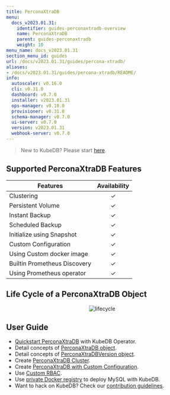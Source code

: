 ```yaml
---
title: PerconaXtraDB
menu:
  docs_v2023.01.31:
    identifier: guides-perconaxtradb-overview
    name: PerconaXtraDB
    parent: guides-perconaxtradb
    weight: 10
menu_name: docs_v2023.01.31
section_menu_id: guides
url: /docs/v2023.01.31/guides/percona-xtradb/
aliases:
- /docs/v2023.01.31/guides/percona-xtradb/README/
info:
  autoscaler: v0.16.0
  cli: v0.31.0
  dashboard: v0.7.0
  installer: v2023.01.31
  ops-manager: v0.18.0
  provisioner: v0.31.0
  schema-manager: v0.7.0
  ui-server: v0.7.0
  version: v2023.01.31
  webhook-server: v0.7.0
---
```


> New to KubeDB? Please start [here](/docs/v2023.01.31/README).

## Supported PerconaXtraDB Features

| Features                                                | Availability |
| ------------------------------------------------------- | :----------: |
| Clustering                                              |   &#10003;   |
| Persistent Volume                                       |   &#10003;   |
| Instant Backup                                          |   &#10003;   |
| Scheduled Backup                                        |   &#10003;   |
| Initialize using Snapshot                               |   &#10003;   |
| Custom Configuration                                    |   &#10003;   |
| Using Custom docker image                               |   &#10003;   |
| Builtin Prometheus Discovery                            |   &#10003;   |
| Using Prometheus operator                               |   &#10003;   |

## Life Cycle of a PerconaXtraDB Object

<p align="center">
  <img alt="lifecycle"  src="/docs/v2023.01.31/guides/percona-xtradb/images/perconaxtradb-lifecycle.svg" >
</p>

## User Guide

- [Quickstart PerconaXtraDB](/docs/v2023.01.31/guides/percona-xtradb/quickstart/overview) with KubeDB Operator.
- Detail concepts of [PerconaXtraDB object](/docs/v2023.01.31/guides/percona-xtradb/concepts/perconaxtradb).
- Detail concepts of [PerconaXtraDBVersion object](/docs/v2023.01.31/guides/percona-xtradb/concepts/perconaxtradb-version).
- Create [PerconaXtraDB Cluster](/docs/v2023.01.31/guides/percona-xtradb/clustering/galera-cluster).
- Create [PerconaXtraDB with Custom Configuration](/docs/v2023.01.31/guides/percona-xtradb/configuration/using-config-file).
- Use [Custom RBAC](/docs/v2023.01.31/guides/percona-xtradb/custom-rbac/using-custom-rbac).
- Use [private Docker registry](/docs/v2023.01.31/guides/percona-xtradb/private-registry/quickstart) to deploy MySQL with KubeDB.
- Want to hack on KubeDB? Check our [contribution guidelines](/docs/v2023.01.31/CONTRIBUTING).
